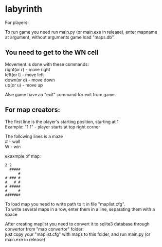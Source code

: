 # labyrinth

For players:  

To run game you need run main.py (or main.exe in release), enter mapname at argument, without arguments game load "maps.db".  

You need to get to the WN cell
---

Movement is done with these commands:  
  right(or r) - move right  
  left(or l)  - move left  
  down(or d)  - move down  
  up(or u)    - move up  

Alse game have an "exit" command for exit from game.

For map creators:
---

The first line is the player's starting position, starting at 1  
Example: "1 1" - player starts at top right corner  

The following lines is a maze  
  \# - wall  
  W - win  

exaxmple of map:
```
2 2
  #####
      #
# ### #
#   # #
# #####
#     #
#####W#
```

To load map you need to write path to it in file "maplist.cfg".  
To write several maps in a row, enter them in a line, separating them with a space  

After creating maplist you need to convert it to sqlite3 database through convertor from "map convertor" folder:  
just copy your "maplist.cfg" with maps to this folder, and run main.py (or main.exe in release)  

